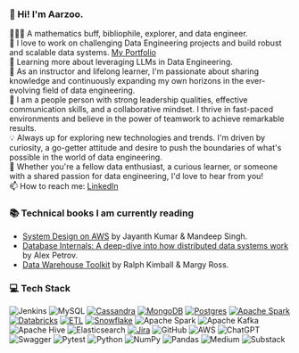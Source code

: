### 👋 Hi! I'm Aarzoo.

<!--
**aarzoochourasia/aarzoochourasia** is a ✨ _special_ ✨ repository because its `README.md` (this file) appears on your GitHub profile.
-->
👩🏻‍💻 A mathematics buff, bibliophile, explorer, and data engineer.<br/>
👯 I love to work on challenging Data Engineering projects and build robust and scalable data systems. [My Portfolio](https://linktr.ee/aarzoo_chourasia)<br/>
🌱 Learning more about leveraging LLMs in Data Engineering.<br/>
💼 As an instructor and lifelong learner, I'm passionate about sharing knowledge and continuously expanding my own horizons in the ever-evolving field of data engineering.<br/>
🌟 I am a people person with strong leadership qualities, effective communication skills, and a collaborative mindset. I thrive in fast-paced environments and believe in the power of teamwork to achieve remarkable results.<br/>
💡 Always up for exploring new technologies and trends. I'm driven by curiosity, a go-getter attitude and desire to push the boundaries of what's possible in the world of data engineering.<br/>
🚀 Whether you're a fellow data enthusiast, a curious learner, or someone with a shared passion for data engineering, I'd love to hear from you!<br/>
📫 How to reach me: [LinkedIn](https://www.linkedin.com/in/aarzoo-chourasia-datascientist/)<br/>

### 📚 Technical books I am currently reading <br/>
- [System Design on AWS](https://www.oreilly.com/library/view/system-design-on/9781098146887/?_gl=1*1llju0p*_ga*MTEyODYyNTg0My4xNzM5NjE3Njgw*_ga_092EL089CH*czE3NTExOTEwNDkkbzI0JGcxJHQxNzUxMTkxMTA1JGo0JGwwJGgw) by Jayanth Kumar & Mandeep Singh.<br/>
- [Database Internals: A deep-dive into how distributed data systems work](https://www.goodreads.com/book/show/44647144-database-internals) by Alex Petrov. <br/>
- [Data Warehouse Toolkit](https://www.kimballgroup.com/data-warehouse-business-intelligence-resources/books/data-warehouse-dw-toolkit/) by Ralph Kimball & Margy Ross. <br/>

### 💻 Tech Stack
![Jenkins](https://img.shields.io/badge/jenkins-%232C5263.svg?style=for-the-badge&logo=jenkins&logoColor=white)
![MySQL](https://img.shields.io/badge/mysql-4479A1.svg?style=for-the-badge&logo=mysql&logoColor=white)
[![Cassandra](https://img.shields.io/badge/Cassandra-%231287B1.svg?logo=apache-cassandra&logoColor=white)](#)
[![MongoDB](https://img.shields.io/badge/MongoDB-%234ea94b.svg?logo=mongodb&logoColor=white)](#)
[![Postgres](https://img.shields.io/badge/Postgres-%23316192.svg?logo=postgresql&logoColor=white)](#)
[![Apache Spark](https://img.shields.io/badge/Apache%20Spark-E25A1C?logo=apachespark&logoColor=fff)](#)
[![Databricks](https://img.shields.io/badge/Databricks-FF3621?logo=databricks&logoColor=fff)](#)
[![ETL](https://custom-icon-badges.demolab.com/badge/ETL-9370DB?logo=etl-logo&logoColor=fff)](#)
[![Snowflake](https://img.shields.io/badge/Snowflake-29B5E8?logo=snowflake&logoColor=fff)](#)
![Apache Spark](https://img.shields.io/badge/Apache%20Spark-FDEE21?style=flat-square&logo=apachespark&logoColor=black)
![Apache Kafka](https://img.shields.io/badge/Apache%20Kafka-000?style=for-the-badge&logo=apachekafka)
![Apache Hive](https://img.shields.io/badge/Apache%20Hive-FDEE21?style=for-the-badge&logo=apachehive&logoColor=black)
![Elasticsearch](https://img.shields.io/badge/elasticsearch-%230377CC.svg?style=for-the-badge&logo=elasticsearch&logoColor=white)
[![Jira](https://img.shields.io/badge/Jira-0052CC?logo=jira&logoColor=fff)](#)
![GitHub](https://img.shields.io/badge/github-%23121011.svg?style=for-the-badge&logo=github&logoColor=white)
![AWS](https://img.shields.io/badge/AWS-%23FF9900.svg?style=for-the-badge&logo=amazon-aws&logoColor=white)
![ChatGPT](https://img.shields.io/badge/chatGPT-74aa9c?style=for-the-badge&logo=openai&logoColor=white)
![Swagger](https://img.shields.io/badge/-Swagger-%23Clojure?style=for-the-badge&logo=swagger&logoColor=white)
![Pytest](https://img.shields.io/badge/pytest-%23ffffff.svg?style=for-the-badge&logo=pytest&logoColor=2f9fe3)
![Python](https://img.shields.io/badge/python-3670A0?style=for-the-badge&logo=python&logoColor=ffdd54)
![NumPy](https://img.shields.io/badge/numpy-%23013243.svg?style=for-the-badge&logo=numpy&logoColor=white)
![Pandas](https://img.shields.io/badge/pandas-%23150458.svg?style=for-the-badge&logo=pandas&logoColor=white)
![Medium](https://img.shields.io/badge/Medium-12100E?style=for-the-badge&logo=medium&logoColor=white)
![Substack](https://img.shields.io/badge/Substack-%23006f5c.svg?style=for-the-badge&logo=substack&logoColor=FF6719)

